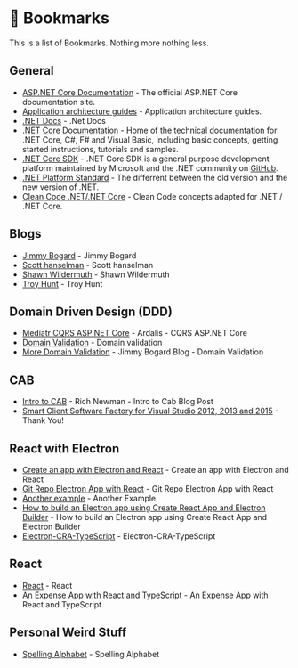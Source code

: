 # 🚀 Bookmarks

This is a list of Bookmarks.  Nothing more nothing less.

## General

* [ASP.NET Core Documentation](https://docs.asp.net/en/latest/) - The official ASP.NET Core documentation site.
* [Application architecture guides](https://dotnet.microsoft.com/learn/dotnet/architecture-guides) - Application architecture guides.
* [.NET Docs](https://docs.microsoft.com/en-us/dotnet/) - .Net Docs
* [.NET Core Documentation](https://docs.microsoft.com/en-us/dotnet/articles/welcome) - Home of the technical documentation for .NET Core, C#, F# and Visual Basic, including basic concepts, getting started instructions, tutorials and samples.
* [.NET Core SDK](https://www.microsoft.com/net/core) - .NET Core SDK is a general purpose development platform maintained by Microsoft and the .NET community on [GitHub](https://github.com/dotnet/core).
* [.NET Platform Standard](https://github.com/dotnet/corefx/blob/1719a3fe2a5c81b67a4909787da4a02fb0d0d419/Documentation/architecture/net-platform-standard.md) - The differrent between the old version and the new version of .NET.
* [Clean Code .NET/.NET Core](https://github.com/thangchung/clean-code-dotnet) - Clean Code concepts adapted for .NET / .NET Core.

## Blogs
* [Jimmy Bogard](https://lostechies.com/) - Jimmy Bogard
* [Scott hanselman](https://www.hanselman.com/) - Scott hanselman
* [Shawn Wildermuth](https://wildermuth.com/) - Shawn Wildermuth
* [Troy Hunt](https://www.troyhunt.com/) - Troy Hunt

## Domain Driven Design (DDD)

* [Mediatr CQRS ASP.NET Core](https://ardalis.com/using-mediatr-in-aspnet-core-apps) - Ardalis - CQRS ASP.NET Core
* [Domain Validation](https://enterprisecraftsmanship.com/posts/validation-and-ddd/) - Domain validation
* [More Domain Validation](https://lostechies.com/jimmybogard/2009/02/15/validation-in-a-ddd-world/) - Jimmy Bogard Blog - Domain Validation

## CAB
* [Intro to CAB](https://richnewman.wordpress.com/2007/07/14/an-introduction-to-the-smart-client-software-factory-and-composite-application-block-part-1-modules-and-shells/) - Rich Newman - Intro to Cab Blog Post
* [Smart Client Software Factory for Visual Studio 2012, 2013 and 2015](https://github.com/oliverheilig/scsf20xx) - Thank You!

## React with Electron
* [Create an app with Electron and React](https://flaviocopes.com/react-electron/) - Create an app with Electron and React
* [Git Repo Electron App with React](https://github.com/kitze/react-electron-example) - Git Repo Electron App with React
* [Another example](https://medium.com/@brockhoff/using-electron-with-react-the-basics-e93f9761f86f) - Another Example
* [How to build an Electron app using Create React App and Electron Builder](https://www.codementor.io/@randyfindley/how-to-build-an-electron-app-using-create-react-app-and-electron-builder-ss1k0sfer) - How to build an Electron app using Create React App and Electron Builder
* [Electron-CRA-TypeScript](https://github.com/nayunhwan/Electron-CRA-TypeScript) - Electron-CRA-TypeScript

## React
* [React](https://reactjs.org/) - React
* [An Expense App with React and TypeScript](https://www.telerik.com/blogs/an-expense-app-with-react-and-typescript?mc_cid=c08595e24d&mc_eid=96f1168693) - An Expense App with React and TypeScript

## Personal Weird Stuff
* [Spelling Alphabet](https://en.wikipedia.org/wiki/Spelling_alphabet) - Spelling Alphabet
